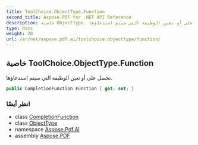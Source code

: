 ```yaml
---
title: ToolChoice.ObjectType.Function
second_title: Aspose.PDF for .NET API Reference
description: خاصية ObjectType. تحصل على أو تعين الوظيفة التي سيتم استدعاؤها
type: docs
weight: 20
url: /ar/net/aspose.pdf.ai/toolchoice.objecttype/function/
---
```

## خاصية ToolChoice.ObjectType.Function

تحصل على أو تعين الوظيفة التي سيتم استدعاؤها.

```csharp
public CompletionFunction Function { get; set; }
```

### انظر أيضًا

* class [CompletionFunction](../../completionfunction/)
* class [ObjectType](../)
* namespace [Aspose.Pdf.AI](../../../aspose.pdf.ai/)
* assembly [Aspose.PDF](../../../)